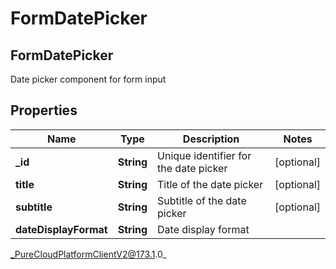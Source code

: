 # FormDatePicker

## FormDatePicker
Date picker component for form input

## Properties

|Name | Type | Description | Notes|
|------------ | ------------- | ------------- | -------------|
| **_id** | **String** | Unique identifier for the date picker | [optional] |
| **title** | **String** | Title of the date picker | [optional] |
| **subtitle** | **String** | Subtitle of the date picker | [optional] |
| **dateDisplayFormat** | **String** | Date display format | |



_PureCloudPlatformClientV2@173.1.0_
